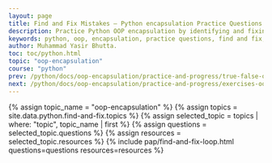 ```yaml
---
layout: page
title: Find and Fix Mistakes – Python encapsulation Practice Questions.
description: Practice Python OOP encapsulation by identifying and fixing common mistakes in code examples.
keywords: python, oop, encapsulation, practice questions, find and fix, error correction
author: Muhammad Yasir Bhutta.
toc: toc/python.html
topic: "oop-encapsulation"
course: "python"
prev: /python/docs/oop-encapsulation/practice-and-progress/true-false-oop-encapsulation.html
next: /python/docs/oop-encapsulation/practice-and-progress/exercises-oop-encapsulation.html
---
```


{% assign topic_name = "oop-encapsulation" %}
{% assign topics = site.data.python.find-and-fix.topics %}
{% assign selected_topic = topics | where: "topic", topic_name | first %}
{% assign questions = selected_topic.questions %}
{% assign resources = selected_topic.resources %}
{% include pap/find-and-fix-loop.html questions=questions resources=resources %}
